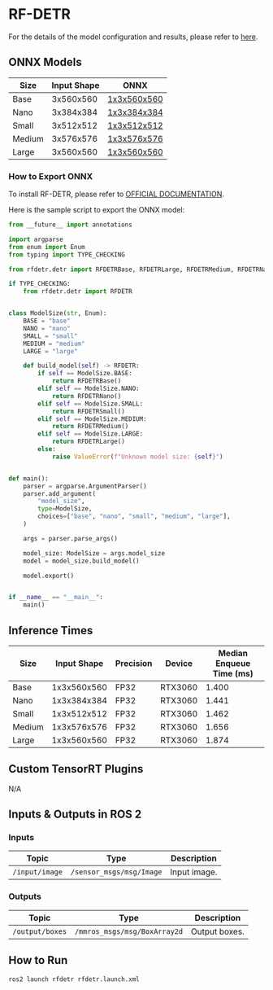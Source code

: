 # RF-DETR

For the details of the model configuration and results, please refer to [here](https://github.com/roboflow/rf-detr).

## ONNX Models

| Size   | Input Shape | ONNX                                                                                            |
| ------ | ----------- | ----------------------------------------------------------------------------------------------- |
| Base   | 3x560x560   | [1x3x560x560](https://drive.google.com/uc?export=download&id=1R14PgL1YxaZrwgz_iHgFApc7MAzzkgoh) |
| Nano   | 3x384x384   | [1x3x384x384](https://drive.google.com/uc?export=download&id=1HlGUp4E0smp70nqMa1rMuRVY2c7fwBEb) |
| Small  | 3x512x512   | [1x3x512x512](https://drive.google.com/uc?export=download&id=1iuF9gjcPqx5QQXSTcKvG6Mk5hsx8gljj) |
| Medium | 3x576x576   | [1x3x576x576](https://drive.google.com/uc?export=download&id=1dlKcmEeO1qloFaEZUnusGW_uNhABe7Zp) |
| Large  | 3x560x560   | [1x3x560x560](https://drive.google.com/uc?export=download&id=1vGeE1uIynRQzA_5b7j-txyTRo9M6dQA)  |

### How to Export ONNX

To install RF-DETR, please refer to [OFFICIAL DOCUMENTATION](https://rfdetr.roboflow.com/#install).

Here is the sample script to export the ONNX model:

```python
from __future__ import annotations

import argparse
from enum import Enum
from typing import TYPE_CHECKING

from rfdetr.detr import RFDETRBase, RFDETRLarge, RFDETRMedium, RFDETRNano, RFDETRSmall

if TYPE_CHECKING:
    from rfdetr.detr import RFDETR


class ModelSize(str, Enum):
    BASE = "base"
    NANO = "nano"
    SMALL = "small"
    MEDIUM = "medium"
    LARGE = "large"

    def build_model(self) -> RFDETR:
        if self == ModelSize.BASE:
            return RFDETRBase()
        elif self == ModelSize.NANO:
            return RFDETRNano()
        elif self == ModelSize.SMALL:
            return RFDETRSmall()
        elif self == ModelSize.MEDIUM:
            return RFDETRMedium()
        elif self == ModelSize.LARGE:
            return RFDETRLarge()
        else:
            raise ValueError(f"Unknown model size: {self}")


def main():
    parser = argparse.ArgumentParser()
    parser.add_argument(
        "model_size",
        type=ModelSize,
        choices=["base", "nano", "small", "medium", "large"],
    )

    args = parser.parse_args()

    model_size: ModelSize = args.model_size
    model = model_size.build_model()

    model.export()


if __name__ == "__main__":
    main()
```

## Inference Times

| Size   | Input Shape | Precision | Device  | Median Enqueue Time (ms) |
| ------ | ----------- | --------- | ------- | ------------------------ |
| Base   | 1x3x560x560 | FP32      | RTX3060 | 1.400                    |
| Nano   | 1x3x384x384 | FP32      | RTX3060 | 1.441                    |
| Small  | 1x3x512x512 | FP32      | RTX3060 | 1.462                    |
| Medium | 1x3x576x576 | FP32      | RTX3060 | 1.656                    |
| Large  | 1x3x560x560 | FP32      | RTX3060 | 1.874                    |

## Custom TensorRT Plugins

N/A

## Inputs & Outputs in ROS 2

### Inputs

|     Topic      |           Type           | Description  |
| :------------: | :----------------------: | :----------: |
| `/input/image` | `/sensor_msgs/msg/Image` | Input image. |

### Outputs

|      Topic      |             Type             |  Description  |
| :-------------: | :--------------------------: | :-----------: |
| `/output/boxes` | `/mmros_msgs/msg/BoxArray2d` | Output boxes. |

## How to Run

```shell
ros2 launch rfdetr rfdetr.launch.xml
```
